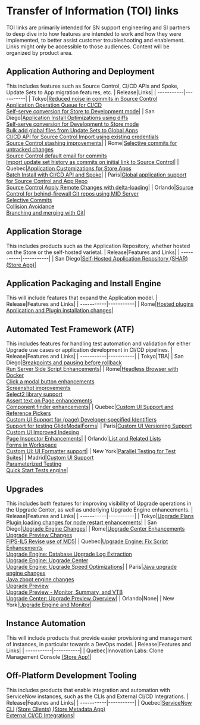# Transfer of Information (TOI) links
TOI links are primarily intended for SN support engineering and SI partners to deep dive into how features are intended to work and how they were implemented, to better assist customer troubleshooting and enablement. 
Links might only be accessible to those audiences. 
Content will be organized by product area. 

## Application Authoring and Deployment
This includes features such as Source Control, CI/CD APIs and Spoke, Update Sets to App migration features, etc.
| Release|Links|
| -----------|-----------|
| Tokyo|[Reduced noise in commits in Source Control<br/>Application Operation Queue for CI/CD<br/>Self-serve conversion for Store to Development mode](https://trainingops.servicenow.com/detail/videos/platform_________/video/6307381624112/tokyo:-platform---source-control-and-app-install-enhancements?page=1)|
| San Diego|[Application Install Optimizations using diffs](https://trainingops.servicenow.com/detail/video/6291005424001/san-diego:-platform:-dev-at-scale---app-install-optimization?q=dev%20at%20scale)<br/>[Self-serve conversion for Development to Store mode<br/>Bulk add global files from Update Sets to Global Apps<br/>CI/CD API for Source Control Import using existing credentials<br/>Source Control stashing improvements](https://trainingops.servicenow.com/detail/video/6291007607001/san-diego:-platform:-dev-at-scale---application-lifecycle-engine-enhancements?q=dev%20at%20scale)|
| Rome|[Selective commits for untracked changes](https://trainingops.servicenow.com/detail/video/6258844692001/rome:-platform---selective-commits-for-untracked-changes?page=3&q=rome%20platform)<br/>[Source Control default email for commits](https://trainingops.servicenow.com/detail/video/6258845288001/rome:-platform---default-email-for-commits?page=3&q=rome%20platform)<br/>[Import update set history as commits on initial link to Source Control](https://trainingops.servicenow.com/detail/video/6258845185001/rome:-platform---import-update-set-history-as-commits?page=3&q=rome%20platform)|
| Quebec|[Application Customizations for Store Apps](https://trainingops.servicenow.com/detail/video/6208831608001/quebec:-platform---source-control---application-customizations?q=source%20control)<br/>[Batch Install with CI/CD API and Spoke](https://trainingops.servicenow.com/detail/video/6208819597001/quebec:-platform---ci-cd-api---batch-install-and-spoke-updates?q=batch%20install)|
| Paris|[Global application support for Source Control and App Repo<br/>Source Control Apply Remote Changes with delta-loading](https://trainingops.servicenow.com/detail/video/6161217575001/paris:-platform---source-control-integration---global-source-support-in-source-control-and-delta-loading?q=source%20control)|
| Orlando|[Source Control for behind-firewall Git repos using MID Server<br/>Selective Commits<br/>Collision Avoidance<br/>Branching and merging with Git](https://trainingops.servicenow.com/detail/video/6102987529001/orlando:-platform-eng:-source-control---dev-scale?q=source%20control)|

## Application Storage
This includes products such as the Application Repository, whether hosted on the Store or the self-hosted varietal. 
| Release|Features and Links|
| -----------|-----------|
| San Diego|[Self-Hosted Application Repository (SHAR)](https://trainingops.servicenow.com/detail/video/6291005321001/san-diego:-platform:-self-hosted-application-repository?q=self-hosted) [(Store App)](https://store.servicenow.com/sn_appstore_store.do#!/store/application/a8a6a9135f02301011d57104c173138d)|

## Application Packaging and Install Engine
This will include features that expand the Application model.
| Release|Features and Links|
| -----------|-----------|
| Rome|[Hosted plugins](https://trainingops.servicenow.com/detail/video/6255952905001/rome:-platform---hosted-plugins?page=6&q=rome%20platform)<br/>[Application and Plugin installation changes](https://trainingops.servicenow.com/detail/video/6255957405001/rome:-platform---app-plugin-installation-changes?page=6&q=rome%20platform)|

## Automated Test Framework (ATF)
This includes features for handling test automation and validation for either Upgrade use cases or application development in CI/CD pipelines.
| Release|Features and Links|
| -----------|-----------|
| Tokyo|TBA|
| San Diego|[Breakpoints and pausing before rollback](https://trainingops.servicenow.com/detail/video/6280498946001/san-diego:-platform---automated-test-framework-breakpoints?q=breakpoint)<br/>[Run Server Side Script Enhancements](https://trainingops.servicenow.com/detail/videos/platform_______/video/6280500141001/san-diego:-platform---automated-test-framework---run-server-side-script-enhancements)|
| Rome|[Headless Browser with Docker](https://trainingops.servicenow.com/detail/video/6256327502001/rome:-platform---headless-browsers?q=headless)<br/>[Click a modal button enhancements](https://trainingops.servicenow.com/detail/video/6256328750001/rome:-platform---click-a-modal-button-enhancements?page=5&q=rome%20platform)<br/>[Screenshot improvements](https://trainingops.servicenow.com/detail/video/6256328650001/rome:-platform---screenshot-improvements?page=5&q=rome%20platform)<br/>[Select2 library support](https://trainingops.servicenow.com/detail/video/6256327696001/rome:-platform---select-2-support?page=6&q=rome%20platform)<br/>[Assert text on Page enhancements](https://trainingops.servicenow.com/detail/video/6256328434001/rome:-platform---assert-text-on-page-enhancements?page=6&q=rome%20platform)<br/>[Component finder enhancements](https://trainingops.servicenow.com/detail/video/6256328494001/rome:-platform---component-finder-enhancements?page=6&q=rome%20platform)|
| Quebec|[Custom UI Support and Reference Pickers](https://trainingops.servicenow.com/detail/videos/platform___/video/6210490390001/quebec:-platform---automated-test-framework---custom-ui-support-and-reference-pickers?autoStart=true)<br/>[Custom UI Support for (page) Developer-specified Identifiers](https://trainingops.servicenow.com/detail/videos/platform___/video/6210492159001/quebec:-platform---automated-test-framework---custom-ui-support-of-page-developer-specified-identifiers?autoStart=true)<br/>[Support for testing GlideModalForms](https://trainingops.servicenow.com/detail/videos/platform___/video/6210492160001/quebec:-platform---automated-test-framework---support-of-testing-glidemodalforms?autoStart=true)|
| Paris|[Custom UI Versioning Support](https://trainingops.servicenow.com/detail/videos/platform__/video/6161217234001/paris:-platform---atf---custom-ui-versioning-support?autoStart=true)<br/>[Custom UI Improved Indexing](https://trainingops.servicenow.com/detail/videos/platform__/video/6161217118001/paris:-platform---atf---improved-indexing?autoStart=true)<br/>[Page Inspector Enhancements](https://trainingops.servicenow.com/detail/videos/platform__/video/6161215369001/paris:-platform---atf---page-inspector-enhancements?autoStart=true)|
| Orlando|[List and Related Lists](https://trainingops.servicenow.com/detail/video/6101195268001/orlando:-platform-eng:-atf---list-and-related-list-support?autoStart=true&q=related%20list)<br/>[Forms in Workspace](https://trainingops.servicenow.com/detail/videos/platform-eng_/video/6101204067001/orlando:-platform-eng:-atf---forms-in-workspaces-testing-support)<br/>[Custom UI: UI Formatter support](https://trainingops.servicenow.com/detail/videos/platform-eng_/video/6101247632001/orlando:-platform-eng:-atf---ui-formatter-testing-support)|
| New York|[Parallel Testing for Test Suites](https://trainingops.servicenow.com/detail/videos/platform-eng/video/6049737607001/new-york:-platform-eng:-explorer---automated-test-framework?autoStart=true)|
| Madrid|[Custom UI Support<br/>Parameterized Testing<br/>Quick Start Tests engine](https://trainingops.servicenow.com/detail/video/5971822044001/madrid:-platform:-platform-atf-tests?autoStart=true&q=atf%3A)|

## Upgrades
This includes both features for improving visibility of Upgrade operations in the Upgrade Center, as well as underlying Upgrade Engine enhancements. 
| Release|Features and Links|
| -----------|-----------|
| Tokyo|[Upgrade Plans](https://trainingops.servicenow.com/detail/video/6307540280112/tokyo:-platform:-platform-dev---platform-evolution---upgrade-plans?q=tokyo%20upgrade%20plans)<br/>[Plugin loading changes for node restart enhancements](https://trainingops.servicenow.com/detail/video/6307543244112/tokyo:-platform:-platform-dev---platform-evolution---plugin-loading-changes-for-node-restart-enhancements?q=tokyo%20node%20restart)|
| San Diego|[Upgrade Engine Changes](https://trainingops.servicenow.com/detail/video/6280499660001/san-diego:-platform---upgrade-engine-changes?q=san%20diego%20upgrade%20engine)|
| Rome|[Upgrade Center Enhancements](https://trainingops.servicenow.com/detail/video/6255952906001/rome:-platform---upgrade-center-enhancements?page=6&q=rome%20platform)<br/>[Upgrade Preview Changes](https://trainingops.servicenow.com/detail/video/6255960620001/rome:-platform---preview-changes?page=6&q=rome%20platform)<br/>[FIPS-IL5 Revise use of MD5](https://trainingops.servicenow.com/detail/video/6255954488001/rome:-platform---fips-il5:-revise-use-of-md5?q=fips%20revise)|
| Quebec|[Upgrade Engine: Fix Script Enhancements](https://trainingops.servicenow.com/detail/video/6210161883001/quebec:-platform---upgrade-engine-optimizations---fix-script-enhancements?page=1&q=upgrades)<br/>[Upgrade Engine: Database Upgrade Log Extraction](https://trainingops.servicenow.com/detail/video/6210159322001/quebec:-platform---upgrade-engine-optimizations---database-upgrade-log-extraction?page=1&q=upgrades)<br/>[Upgrade Engine: Upgrade Center](https://trainingops.servicenow.com/detail/video/6210158101001/quebec:-platform---upgrade-engine-optimizations---upgrade-center?page=1&q=upgrades)<br/>[Upgrade Engine: Upgrade Speed Optimizations](https://trainingops.servicenow.com/detail/video/6210151036001/quebec:-platform---upgrade-engine-optimizations---upgrade-speed-optimizations?page=1&q=upgrades)|
| Paris|[Java upgrade engine changes<br/>Java zboot engine changes](https://trainingops.servicenow.com/detail/video/6162275696001/paris:-platform---platform-backend---java-upgrade-engine?page=1&q=upgrades)<br/>[Upgrade Preview](https://trainingops.servicenow.com/detail/video/6162145103001/paris:-platform---upgrade-center---upgrade-preview?page=1&q=upgrades)<br/>[Upgrade Preview - Monitor, Summary, and VTB](https://trainingops.servicenow.com/detail/video/6162145673001/paris:-platform---upgrade-center---upgrade-preview---monitor-summary-and-vtb?page=1&q=upgrades)<br/>[Upgrade Center: Upgrade Preview Overview](https://trainingops.servicenow.com/detail/video/6162145673001/paris:-platform---upgrade-center---upgrade-preview---monitor-summary-and-vtb?page=1&q=upgrades)|
| Orlando|None|
| New York|[Upgrade Engine and Monitor](https://trainingops.servicenow.com/detail/video/6049988688001/new-york:-platform-eng:-upgrade-engine-and-monitor?page=2&q=upgrades)|

## Instance Automation
This will include products that provide easier provisioning and management of instances, in particular towards a DevOps model. 
| Release|Features and Links|
| -----------|-----------|
| Quebec|Innovation Labs: Clone Management Console [(Store App)](https://store.servicenow.com/sn_appstore_store.do#!/store/application/f07d8dd73bb01010aaec0896c3efc452)|

## Off-Platform Development Tooling
This includes products that enable integration and automation with ServiceNow instances, such as the CLIs and External CI/CD Integrations. 
| Release|Features and Links|
| -----------|-----------|
| Quebec|[ServiceNow CLI](https://trainingops.servicenow.com/detail/video/6246068680001/technical-support:-servicenow-store:-platform---servicenow-cli-metadata-v1.0-v1.1-april-2021?q=cli) [(Store Clients)](https://store.servicenow.com/sn_appstore_store.do#!/store/application/9085854adbb52810122156a8dc961910/1.1.0) [(Store Metadata App)](https://store.servicenow.com/sn_appstore_store.do#!/store/application/5be94e20c3cb1010e44fe317a840dd15/1.1.2)<br/>[External CI/CD Integrations](https://github.com/ServiceNow/ALM/tree/master/pluginsAndIntegrations)|
